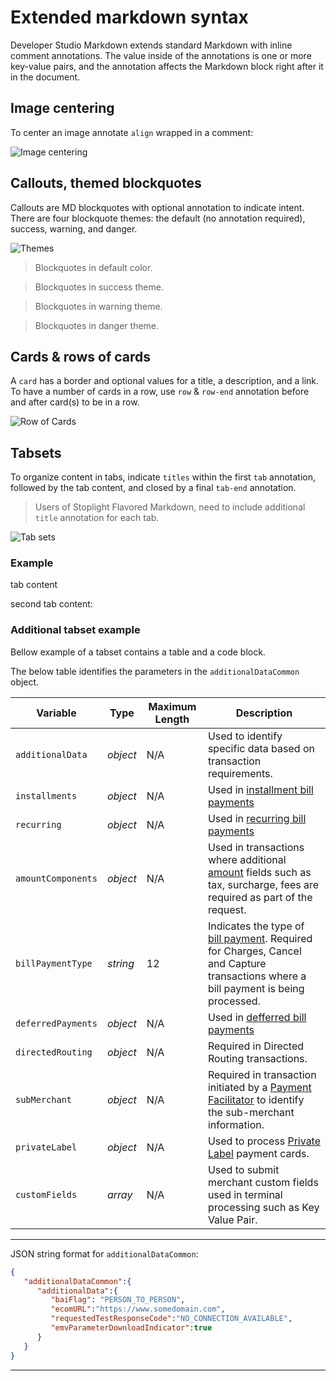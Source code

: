 # Extended markdown syntax

Developer Studio Markdown extends standard Markdown with inline comment annotations.
The value inside of the annotations is one or more key-value pairs, and the annotation affects the Markdown block right after it in the document.

## Image centering
To center an image annotate `align` wrapped in a comment:

<!-- align: center -->
![Image centering](../assets/images/md/align_image.png "Image centering")


## Callouts, themed blockquotes

Callouts are MD blockquotes with optional annotation to indicate intent.
There are four blockquote themes: the default (no annotation required), success, warning, and danger.

![Themes](../assets/images/md/theme_syntax.png "Blockquote Themes")

> Blockquotes in default color.
<!-- theme: success -->
> Blockquotes in success theme.
<!-- theme: warning -->
> Blockquotes in warning theme.
<!-- theme: danger -->
> Blockquotes in danger theme.


## Cards & rows of cards
A `card` has a border and optional values for a title, a description, and a link.
To have a number of cards in a row, use `row` & `row-end` annotation before and after card(s) to be in a row.

![Row of Cards](../assets/images/md/card_syntax.png "Row of cards")

<!-- type: row -->

<!-- type: card
title: Card One
description: About...
link: ?path=docs/about-developer-studio.md
-->

<!-- type: card
title: Second Card
description: About...
link: ?path=docs/about-developer-studio.md
-->

<!-- type: row-end -->


## Tabsets
To organize content in tabs, indicate `titles` within the first `tab` annotation, followed by the tab content, and closed by a final `tab-end` annotation.
> Users of Stoplight Flavored Markdown, need to include additional `title` annotation for each tab.

![Tab sets](../assets/images/md/tab_syntax.png "Tabsets")

### Example

<!--
type: tab
titles: First Tab, Second Tab
-->

tab content

<!--
type: tab
-->

second tab content:

<!-- type: tab-end -->


### Additional tabset example

Bellow example of a tabset contains a table and a code block.

<!--
type: tab
titles: additionalDataCommon, JSON Example
-->


The below table identifies the parameters in the `additionalDataCommon` object.


| Variable | Type | Maximum Length | Description |
| -------- | -- | ------------ | ------------------ |
| `additionalData` | *object* | N/A | Used to identify specific data based on transaction requirements. |
| `installments` | *object* | N/A | Used in [installment bill payments](?path=docs/Resources/Guides/Bill-Payments/Installment-Payment.md) |
| `recurring` | *object* | N/A | Used in [recurring bill payments](?path=docs/Resources/Guides/Bill-Payments/Recurring-Payment.md) |
| `amountComponents` | *object* | N/A | Used in transactions where additional [amount](?path=docs/Resources/Master-Data/Amount-Components.md) fields such as tax, surcharge, fees are required as part of the request. |
| `billPaymentType` | *string* | 12 | Indicates the type of [bill payment](#bill-payment-indicator). Required for Charges, Cancel and Capture transactions where a bill payment is being processed. | 
| `deferredPayments` | *object* | N/A | Used in [defferred bill payments](?path=docs/Resources/Guides/Bill-Payments/Deferred-Payment.md) |
| `directedRouting` | *object* | N/A | Required in Directed Routing transactions. |
| `subMerchant` | *object* | N/A | Required in transaction initiated by a [Payment Facilitator](?path=docs/Resources/Guides/Industry-Verticals/Payment-Faciliator.md) to identify the sub-merchant information. |
| `privateLabel` | *object* | N/A | Used to process [Private Label](?path=docs/Resources/Guides/Payment-Sources/Private-Label.md) payment cards. |
| `customFields` | *array* | N/A | Used to submit merchant custom fields used in terminal processing such as Key Value Pair. |


---

<!-- type: tab -->

JSON string format for `additionalDataCommon`:

```json
{
   "additionalDataCommon":{
      "additionalData":{
         "baiFlag": "PERSON_TO_PERSON",
         "ecomURL":"https://www.somedomain.com",
         "requestedTestResponseCode":"NO_CONNECTION_AVAILABLE",
         "emvParameterDownloadIndicator":true
      }
   }
}
```

<!-- type: tab-end -->

---
